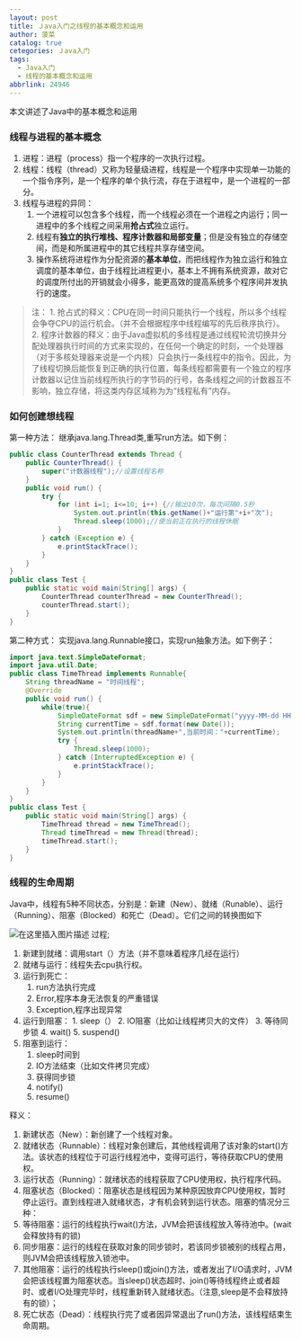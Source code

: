 ```yaml
---
layout: post
title: Ｊava入门之线程的基本概念和运用
author: 菠菜
catalog: true
cetegories: Ｊava入门
tags:
  - Java入门
  - 线程的基本概念和运用
abbrlink: 24946
---
```

本文讲述了Java中的基本概念和运用
<!--more-->
###  线程与进程的基本概念
1.  进程：进程（process）指一个程序的一次执行过程。
2. 线程：线程（thread）又称为轻量级进程，线程是一个程序中实现单一功能的一个指令序列，是一个程序的单个执行流，存在于进程中，是一个进程的一部分。
3. 线程与进程的异同：
     1. 一个进程可以包含多个线程，而一个线程必须在一个进程之内运行；同一进程中的多个线程之间采用**抢占式**独立运行。
     2. 线程有**独立的执行堆栈、程序计数器和局部变量**；但是没有独立的存储空间，而是和所属进程中的其它线程共享存储空间。
     3. 操作系统将进程作为分配资源的**基本单位**，而把线程作为独立运行和独立调度的基本单位，由于线程比进程更小，基本上不拥有系统资源，故对它的调度所付出的开销就会小得多，能更高效的提高系统多个程序间并发执行的速度。
 >注： 1. 抢占式的释义：CPU在同一时间只能执行一个线程，所以多个线程会争夺CPU的运行机会。（并不会根据程序中线程编写的先后秩序执行）。
 >2. 程序计数器的释义：由于Java虚拟机的多线程是通过线程轮流切换并分配处理器执行时间的方式来实现的，在任何一个确定的时刻，一个处理器（对于多核处理器来说是一个内核）只会执行一条线程中的指令。因此，为了线程切换后能恢复到正确的执行位置，每条线程都需要有一个独立的程序计数器以记住当前线程所执行的字节码的行号，各条线程之间的计数器互不影响，独立存储，将这类内存区域称为为“线程私有”内存。
 ###  如何创建想线程
 第一种方法：
继承java.lang.Thread类,重写run方法。如下例：

```java
public class CounterThread extends Thread {
	public CounterThread() {
		super("计数器线程");//设置线程名称
	}
	public void run() {
		try {
			for (int i=1; i<=10; i++) {//输出10次，每次间隔0.5秒
				System.out.println(this.getName()+"运行第"+i+"次");
				Thread.sleep(1000);//使当前正在执行的线程休眠
			}
		} catch (Exception e) {
			e.printStackTrace();
		}
	}
}
public class Test {
	public static void main(String[] args) {
		CounterThread counterThread = new CounterThread();
		counterThread.start();
	}
}
```
第二种方式：
实现java.lang.Runnable接口，实现run抽象方法。如下例子：

```java
import java.text.SimpleDateFormat;
import java.util.Date;
public class TimeThread implements Runnable{
	String threadName = "时间线程";
	@Override
	public void run() {
		while(true){
			SimpleDateFormat sdf = new SimpleDateFormat("yyyy-MM-dd HH:mm:ss");
			String currentTime = sdf.format(new Date());
			System.out.println(threadName+",当前时间："+currentTime);
			try {
				Thread.sleep(1000);
			} catch (InterruptedException e) {
				e.printStackTrace();
			}
		}
	}
}
public class Test {
	public static void main(String[] args) {
		TimeThread thread = new TimeThread();
		Thread timeThread = new Thread(thread);
		timeThread.start();
	}
}
```
###  线程的生命周期
Java中，线程有5种不同状态，分别是：新建（New）、就绪（Runable）、运行（Running）、阻塞（Blocked）和死亡（Dead）。它们之间的转换图如下

![在这里插入图片描述](https://img-blog.csdnimg.cn/20190319092335455.png)
过程;
1. 新建到就绪：调用start（）方法（并不意味着程序几经在运行）
2. 就绪与运行：线程失去cpu执行权。
3. 运行到死亡：
     1. run方法执行完成
     2. Error,程序本身无法恢复的严重错误
     3. Exception,程序出现异常
 4. 运行到阻塞：
         1. sleep（） 
         2. IO阻塞（比如让线程拷贝大的文件）
         3. 等待同步锁 
        4. wait()
        5. suspend()
  5. 阻塞到运行：
        1. sleep时间到
        2. IO方法结束（比如文件拷贝完成）
        3. 获得同步锁 
       4. notify()
        5. resume()


释义：
1. 新建状态（New）：新创建了一个线程对象。
2. 就绪状态（Runnable）：线程对象创建后，其他线程调用了该对象的start()方法。该状态的线程位于可运行线程池中，变得可运行，等待获取CPU的使用权。
3. 运行状态（Running）：就绪状态的线程获取了CPU使用权，执行程序代码。
4. 阻塞状态（Blocked）：阻塞状态是线程因为某种原因放弃CPU使用权，暂时停止运行。直到线程进入就绪状态，才有机会转到运行状态。阻塞的情况分三种：
5. 等待阻塞：运行的线程执行wait()方法，JVM会把该线程放入等待池中。(wait会释放持有的锁)
6. 同步阻塞：运行的线程在获取对象的同步锁时，若该同步锁被别的线程占用，则JVM会把该线程放入锁池中。
7. 其他阻塞：运行的线程执行sleep()或join()方法，或者发出了I/O请求时，JVM会把该线程置为阻塞状态。当sleep()状态超时、join()等待线程终止或者超时、或者I/O处理完毕时，线程重新转入就绪状态。（注意,sleep是不会释放持有的锁）；
8. 死亡状态（Dead）：线程执行完了或者因异常退出了run()方法，该线程结束生命周期。




